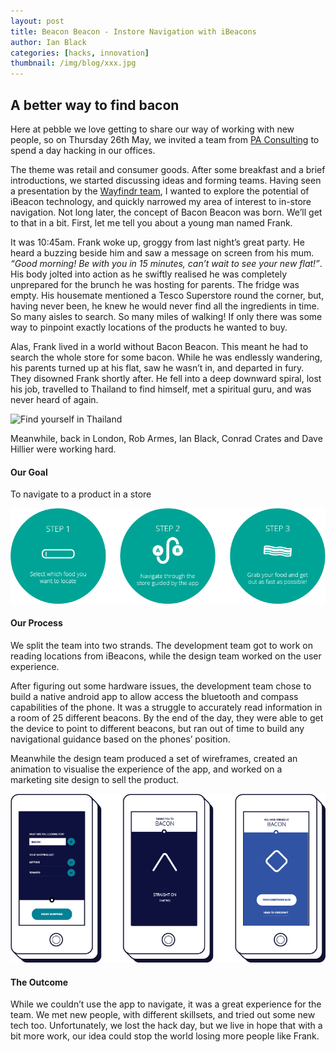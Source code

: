 ```yaml
---
layout: post
title: Beacon Beacon - Instore Navigation with iBeacons
author: Ian Black
categories: [hacks, innovation]
thumbnail: /img/blog/xxx.jpg
---
```


## A better way to find bacon

Here at pebble we love getting to share our way of working with new people, so on Thursday 26th May, we invited a team from [PA Consulting](http://www.paconsulting.com/) to spend a day hacking in our offices.

The theme was retail and consumer goods. After some breakfast and a brief introductions, we started discussing ideas and forming teams. Having seen a presentation by the [Wayfindr team](https://www.wayfindr.net/ ), I wanted to explore the potential of iBeacon technology, and quickly narrowed my area of interest to in-store navigation. Not long later, the concept of Bacon Beacon was born. We’ll get to that in a bit. First, let me tell you about a young man named Frank.

It was 10:45am. Frank woke up, groggy from last night’s great party. He heard a buzzing beside him and saw a message on screen from his mum. *“Good morning! Be with you in 15 minutes, can’t wait to see your new flat!”*. His body jolted into action as he swiftly realised he was completely unprepared for the brunch he was hosting for parents. The fridge was empty. His housemate mentioned a Tesco Superstore round the corner, but, having never been, he knew he would never find all the ingredients in time. So many aisles to search. So many miles of walking! If only there was some way to pinpoint exactly locations of the products he wanted to buy. 

Alas, Frank lived in a world without Bacon Beacon. This meant he had to search the whole store for some bacon. While he was endlessly wandering, his parents turned up at his flat, saw he wasn’t in, and departed in fury. They disowned Frank shortly after. He fell into a deep downward spiral, lost his job, travelled to Thailand to find himself, met a spiritual guru, and was never heard of again.

![Find yourself in Thailand](http://www.gapyearinasia.com/wp-content/uploads/2015/04/gap-year-volunteer-thailand-1200x529.jpg)

Meanwhile, back in London, Rob Armes, Ian Black, Conrad Crates and Dave Hillier were working hard. 

#### Our Goal
To navigate to a product in a store

![Step by step](/img/posts/2016-05-31-bacon-beacon/bacon-process.png)


#### Our Process
We split the team into two strands. The development team got to work on reading locations from iBeacons, while the design team worked on the user experience.

After figuring out some hardware issues, the development team chose to build a native android app to allow access the bluetooth and compass capabilities of the phone. It was a struggle to accurately read information in a room of 25 different beacons. By the end of the day, they were able to get the device to point to different beacons, but ran out of time to build any navigational guidance based on the phones’ position.

Meanwhile the design team produced a set of wireframes, created an animation to visualise the experience of the app, and worked on a marketing site design to sell the product.

![Step by step](/img/posts/2016-05-31-bacon-beacon/bacon-wireframes.png)

#### The Outcome
While we couldn’t use the app to navigate, it was a great experience for the team. We met new people, with different skillsets, and tried out some new tech too. Unfortunately, we lost the hack day, but we live in hope that with a bit more work, our idea could stop the world losing more people like Frank.

